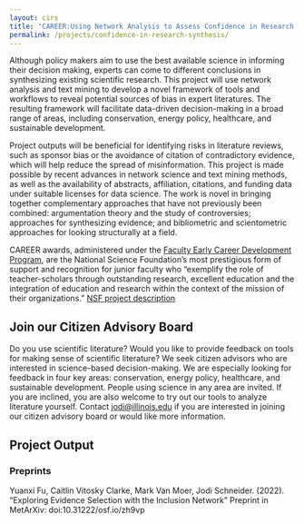 ```yaml
---
layout: cirs
title: "CAREER:Using Network Analysis to Assess Confidence in Research Synthesis"
permalink: /projects/confidence-in-research-synthesis/
---
```


Although policy makers aim to use the best available science in informing their decision making, experts can come to different conclusions in synthesizing existing scientific research. This project will use network analysis and text mining to develop a novel framework of tools and workflows to reveal potential sources of bias in expert literatures. The resulting framework will facilitate data-driven decision-making in a broad range of areas, including conservation, energy policy, healthcare, and sustainable development. 

Project outputs will be beneficial for identifying risks in literature reviews, such as sponsor bias or the avoidance of citation of contradictory evidence, which will help reduce the spread of misinformation. This project is made possible by recent advances in network science and text mining methods, as well as the availability of abstracts, affiliation, citations, and funding data under suitable licenses for data science. The work is novel in bringing together complementary approaches that have not previously been combined: argumentation theory and the study of controversies; approaches for synthesizing evidence; and bibliometric and scientometric approaches for looking structurally at a field. 

CAREER awards, administered under the [Faculty Early Career Development Program](https://beta.nsf.gov/funding/opportunities/faculty-early-career-development-program-career), are the National Science Foundation’s most prestigious form of support and recognition for junior faculty who “exemplify the role of teacher-scholars through outstanding research, excellent education and the integration of education and research within the context of the mission of their organizations.” [NSF project description](https://www.nsf.gov/awardsearch/showAward?AWD_ID=2046454)

## Join our Citizen Advisory Board
Do you use scientific literature? Would you like to provide feedback on tools for making sense of scientific literature? We seek citizen advisors who are interested in science-based decision-making. We are especially looking for feedback in four key areas: conservation, energy policy, healthcare, and sustainable development. People using science in any area are invited. If you are inclined, you are also welcome to try out our tools to analyze literature yourself. Contact jodi@illinois.edu if you are interested in joining our citizen advisory board or would like more information. 

## Project Output 
### Preprints 
Yuanxi Fu, Caitlin Vitosky Clarke, Mark Van Moer, Jodi Schneider. (2022). “Exploring Evidence Selection with the Inclusion Network” Preprint in MetArXiv: doi:10.31222/osf.io/zh9vp

